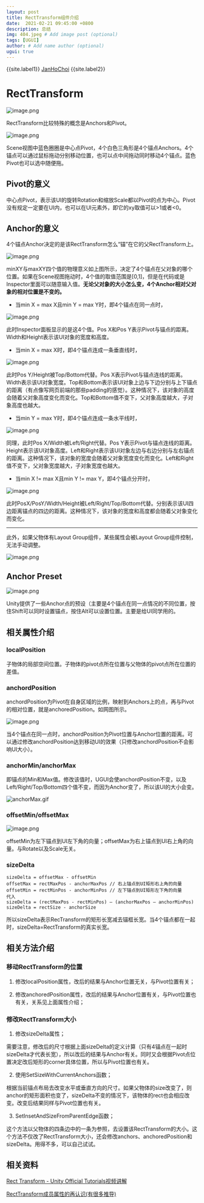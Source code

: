 ```yaml
---
layout: post
title: RectTransform组件介绍
date:  2021-02-21 09:45:00 +0800
description: 总结
img: 404.jpeg # Add image post (optional)
tags: [UGUI]
author: # Add name author (optional)
ugui: true
---
```


{{site.label1}} <a href="https://github.com/janhochoi/" target="\_blank">JanHoChoi</a> {{site.label2}}

# RectTransform

![image.png](../../assets/img/rectTransform_1.png)

RectTransform比较特殊的概念是Anchors和Pivot。

![image.png](../../assets/img/rectTransform_2.png)

Scene视图中蓝色圈圈是中心点Pivot，4个白色三角形是4个锚点Anchors。4个锚点可以通过鼠标拖动分别移动位置，也可以点中间拖动同时移动4个锚点。蓝色Pivot也可以选中随便拖。

## Pivot的意义

中心点Pivot，表示该UI的旋转Rotation和缩放Scale都以Pivot的点为中心。Pivot没有规定一定要在UI内，也可以在UI元素外，即它的xy取值可以>1或者<0。

## Anchor的意义

4个锚点Anchor决定的是该RectTransform怎么“锚”在它的父RectTransform上。

![image.png](../../assets/img/rectTransform_3.png)

minXY与maxXY四个值的物理意义如上图所示，决定了4个锚点在父对象的哪个位置。如果在Scene视图拖动时，4个值的取值范围是\[0,1]，但是在代码或是Inspector里面可以随意输入值。**无论父对象的大小怎么变，4个Anchor相对父对象的相对位置是不变的。**

- 当min X = max X且min Y = max Y时，即4个锚点在同一点时，

![image.png](../../assets/img/rectTransform_4.png)

此时Inspector面板显示的是这4个值。Pos X和Pos Y表示Pivot与锚点的距离。Width和Height表示该UI对象的宽度和高度。

- 当min X = max X时，即4个锚点连成一条垂直线时，

![image.png](../../assets/img/rectTransform_5.png)

此时Pos Y/Height被Top/Bottom代替。Pos X表示Pivot与锚点连线的距离。Width表示该UI对象宽度。Top和Bottom表示该UI对象上边与下边分别与上下锚点的距离（有点像写网页前端的那些padding的感觉）。这种情况下，该对象的高度会随着父对象高度变化而变化。Top和Bottom值不变下，父对象高度越大，子对象高度也越大。

- 当min Y = max Y时，即4个锚点连成一条水平线时，

![image.png](../../assets/img/rectTransform_6.png)

同理，此时Pos X/Width被Left/Right代替。Pos Y表示Pivot与锚点连线的距离。Height表示该UI对象高度。Left和Right表示该UI对象左边与右边分别与左右锚点的距离。这种情况下，该对象的宽度会随着父对象宽度变化而变化。Left和Right值不变下，父对象宽度越大，子对象宽度也越大。

- 当min X != max X且min Y != max Y，即4个锚点分开时，

![image.png](../../assets/img/rectTransform_7.png)

此时PosX/PosY/Width/Height被Left/Right/Top/Bottom代替。分别表示该UI四边距离锚点的四边的距离。这种情况下，该对象的宽度和高度都会随着父对象变化而变化。

---

此外，如果父物体有Layout Group组件，某些属性会被Layout Group组件控制，无法手动调整。

![image.png](../../assets/img/rectTransform_8.png)

## Anchor Preset

![image.png](../../assets/img/rectTransform_9.png)

Unity提供了一些Anchor点的预设（主要是4个锚点在同一点情况的不同位置，按住Shift可以同时设置锚点，按住Alt可以设置位置。主要是给UI同学用的。

## 相关属性介绍

### localPosition

子物体的局部空间位置。子物体的pivot点所在位置与父物体的pivot点所在位置的差值。

### anchordPosition

anchordPosition为Pivot在自身区域的比例，映射到Anchors上的点，再与Pivot的相对位置，就是anchoredPosition。如网图所示。

![image.png](../../assets/img/rectTransform_10.png)

当4个锚点在同一点时，anchordPosition为Pivot位置与Anchor位置的距离。可以通过修改anchordPosition达到移动UI的效果（只修改anchordPosition不会影响UI大小）。

### anchorMin/anchorMax

即锚点的Min和Max值。修改该值时，UGUI会使anchordPosition不变，以及Left/Right/Top/Bottom四个值不变，而因为Anchor变了，所以该UI的大小会变。

![anchorMax.gif](../../assets/img/rectTransform_11.gif)

### offsetMin/offsetMax

![image.png](../../assets/img/rectTransform_12.png)

offsetMin为左下锚点到UI左下角的向量；offsetMax为右上锚点到UI右上角的向量。与Rotate以及Scale无关。

### sizeDelta

```
sizeDelta = offsetMax - offsetMin
offsetMax = rectMaxPos - anchorMaxPos // 右上锚点到UI矩形右上角的向量
offsetMin = rectMinPos - anchorMinPos // 左下锚点到UI矩形左下角的向量
代入
sizeDelta = (rectMaxPos - rectMinPos) – (anchorMaxPos – anchorMinPos)
sizeDelta = rectSize - anchorSize
```
所以sizeDelta表示RecTransform的矩形长宽减去锚框长宽。当4个锚点都在一起时，sizeDelta=RectTransform的真实长宽。

## 相关方法介绍

### 移动RectTransform的位置

1. 修改localPosition属性，改后的结果与Anchor位置无关，与Pivot位置有关；

2. 修改anchoredPosition属性，改后的结果与Anchor位置有关，与Pivot位置也有关，关系见上面属性介绍；

### 修改RectTransform大小

1. 修改sizeDelta属性；

需要注意，修改后的尺寸根据上面sizeDelta的定义计算（只有4锚点在一起时sizeDelta才代表长宽），所以改后的结果与Anchor有关。同时又会根据Pivot点位置决定改后矩形的corner具体位置，所以与Pivot位置也有关。

2. 使用SetSizeWithCurrentAnchors函数；

根据当前锚点布局去改变水平或垂直方向的尺寸。如果父物体的size改变了，则anchor的矩形面积也变了，sizeDelta不变的情况下，该物体的rect也会相应改变。改变后结果同样与Pivot位置也有关。

3. SetInsetAndSizeFromParentEdge函数；

这个方法以父物体的四条边中的一条为参照，去设置该RectTransform的大小。这个方法不仅改了RectTransform大小，还会修改anchors、anchoredPosition和sizeDelta。用得不多，可以自己试试。

## 相关资料

[Rect Transform - Unity Official Tutorials视频讲解](https://www.youtube.com/watch?v=FeheZqu85WI)

[RectTransform成员属性的再认识(有很多推导)](https://zhuanlan.zhihu.com/p/194317677)